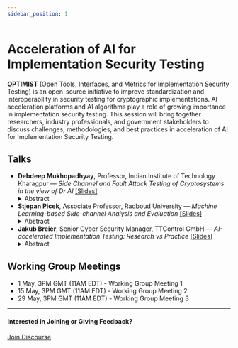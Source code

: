 ```yaml
---
sidebar_position: 1
---
```


# Acceleration of AI for Implementation Security Testing

**OPTIMIST**  (Open Tools, Interfaces, and Metrics for Implementation Security Testing) is an open-source initiative to improve standardization and interoperability in security testing for cryptographic implementations. AI acceleration platforms and AI algorithms play a role of growing importance in implementation security testing. This session will bring together researchers, industry professionals, and government stakeholders to discuss challenges, methodologies, and best practices in acceleration of AI for Implementation Security Testing.


## Talks

<ul>
  <li>
    <strong>Debdeep Mukhopadhyay</strong>, Professor, Indian Institute of Technology Kharagpur — <em>Side Channel and Fault Attack Testing of Cryptosystems in the view of Dr AI</em> 
    <a href="/pdf/debdeep_slides.pptx" target="_blank" rel="noopener noreferrer">[Slides]</a>
    <details style={{ border: 'none', padding: 0, margin: '0.25em 0', background: 'transparent' }}>
      <summary style={{ fontWeight: 'bold', cursor: 'pointer', listStyle: 'none', marginLeft: '1em' }}>
        Abstract
      </summary>
      <div style={{ marginLeft: '2em', marginTop: '0.25em' }}>
      Machine learning techniques offer promising tools for security evaluations of crypto-implementations. In this talk, we present two developments in this context: first, the evolution of machine learning architectures for performing efficient side channel attacks. Secondly, we discuss the relatively less explored field on developing machine learning based test methodologies for leakage assessment under fault attacks. Finally, we conclude with some general perspectives in making ML-accelerated testing of implementation based security of cryptosystems more effective.
      </div>
    </details>
  </li>

  <li>
    <strong>Stjepan Picek</strong>, Associate Professor, Radboud University — <em>Machine Learning-based Side-channel Analysis and Evaluation</em> 
    <a href="/pdf/picek_slides.pdf" target="_blank" rel="noopener noreferrer">[Slides]</a>
    <details style={{ border: 'none', padding: 0, margin: '0.25em 0', background: 'transparent' }}>
      <summary style={{ fontWeight: 'bold', cursor: 'pointer', listStyle: 'none', marginLeft: '1em' }}>
        Abstract
      </summary>
      <div style={{ marginLeft: '2em', marginTop: '0.25em' }}>
      Machine learning (and more recently, deep learning) showed significant potential for side-channel analysis (SCA). Indeed, such techniques can break protected targets while requiring minimal expert knowledge. However, different setups (targets, ciphers, countermeasures, acquisition setups, etc.) may easily necessitate different machine learning architectures or settings. In this talk, we will briefly discuss (potential) advantages of standard architectures and libraries and how those could further push state-of-the-art machine learning-based SCA.
      </div>
    </details>
  </li>

  <li>
    <strong>Jakub Breier</strong>, Senior Cyber Security Manager, TTControl GmbH — <em>AI-accelerated Implementation Testing: Research vs Practice</em> 
   <a href="/pdf/OPTIMIST_Breier.pdf" target="_blank" rel="noopener noreferrer">[Slides]</a>
    <details style={{ border: 'none', padding: 0, margin: '0.25em 0', background: 'transparent' }}>
      <summary style={{ fontWeight: 'bold', cursor: 'pointer', listStyle: 'none', marginLeft: '1em' }}>
        Abstract
      </summary>
      <div style={{ marginLeft: '2em', marginTop: '0.25em' }}>
      Leakage assessment plays an important role in evaluating cryptographic implementations in practice. Methods such as test vector leakage assessment (TVLA) have been utilized in the certification laboratories to check if side-channel leakage is present. This talk will outline the current efforts in deep learning-based leakage assessment research and discuss the challenges of using the developed methods in practice.
      </div>
    </details>
  </li>
</ul>

## Working Group Meetings

* 1 May, 3PM GMT (11AM EDT) - Working Group Meeting 1
* 15 May, 3PM GMT (11AM EDT) - Working Group Meeting 2
* 29 May, 3PM GMT (11AM EDT) - Working Group Meeting 3

---

#### Interested in Joining or Giving Feedback?

<div style={{ display: "flex", gap: "10px", marginTop: "10px", alignItems: "center", justifyContent: "left" }}>
  <a href="https://discourse.optimist-ose.org/"
     style={{
       display: "grid",
       placeItems: "center",
       padding: "8px 24px 16px", // Adjusted padding: top 8px, right/left 24px, bottom 16px
       background: "#0070f3",
       color: "white",
       textDecoration: "none",
       borderRadius: "8px",
       fontSize: "16px",
       fontWeight: "600",
       minWidth: "150px",
       height: "48px",
     }}>
    Join Discourse
  </a>
</div>

